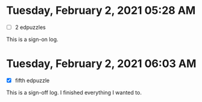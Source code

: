  # Tuesday, February  2, 2021 05:28 AM
- [ ] 2 edpuzzles 

This is a sign-on log. 
 
# Tuesday, February  2, 2021 06:03 AM
- [X] fifth edpuzzle 
 
This is a sign-off log. I finished everything I wanted to.
